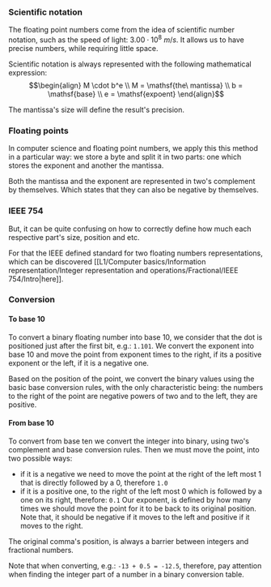 ### Scientific notation
The floating point numbers come from the idea of scientific number notation, such as the speed of light: $3.00 \cdot 10^8\ m/s$. 
It allows us to have precise numbers, while requiring little space.

Scientific notation is always represented with the following mathematical expression: 
$$\begin{align}
M \cdot b^e
\\ M = \mathsf{the\ mantissa}
\\ b = \mathsf{base}
\\ e = \mathsf{expoent}
\end{align}$$ 

The mantissa's size will define the result's precision. 

### Floating points
In computer science and floating point numbers, we apply this this method in a particular way:  we store a byte and split it in two parts: one which stores the exponent and another the mantissa. 

Both the mantissa and the exponent are represented in two's complement by themselves. Which states that they can also be negative by themselves.

### IEEE 754
But, it can be quite confusing on how to correctly define how much each respective part's size, position and etc.

For that the IEEE defined standard for two floating numbers representations, which can be discovered [[L1/Computer basics/Information representation/Integer representation and operations/Fractional/IEEE 754/Intro|here]].

### Conversion 
#### To base 10
To convert a binary floating number into base 10, we consider that the dot is positioned just after the first bit, e.g.: ``1.101``. We convert the exponent into base 10 and move the point from exponent times to the right, if its a positive exponent or the left, if it is a negative one. 

Based on the position of the point, we convert the binary values using the basic base conversion rules, with the only characteristic being: the numbers to the right of the point are negative powers of two and to the left, they are positive.

#### From base 10
To convert from base ten we convert the integer into binary, using two's complement and base conversion rules. Then we must move the point, into two possible ways:
- if it is a negative we need to move the point at the right of the left most 1 that is directly followed by a 0, therefore ``1.0`` 
- if it is a positive one, to the right of the left most 0 which is followed by a one on its right, therefore: ``0.1``
Our exponent, is defined by how many times we should move the point for it to be back to its original position. Note that, it should be negative if it moves to the left and positive if it moves to the right. 

The original comma's position, is always a barrier between integers and fractional numbers. 

Note that when converting, e.g.: ``-13 + 0.5 = -12.5``, therefore, pay attention when finding the integer part of a number in a binary conversion table.

